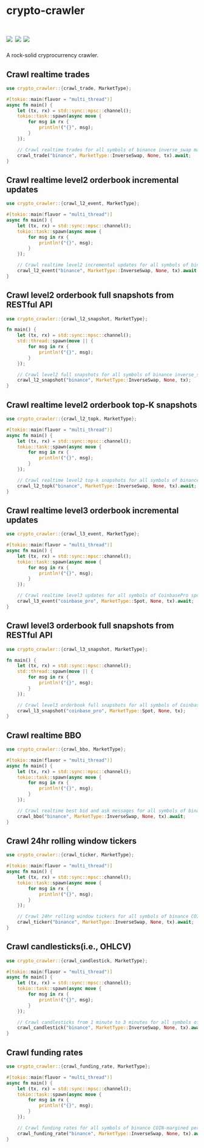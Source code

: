 # crypto-crawler

[![](https://img.shields.io/github/workflow/status/crypto-crawler/crypto-crawler-rs/CI/main)](https://github.com/crypto-crawler/crypto-crawler-rs/actions?query=branch%3Amain)
[![](https://img.shields.io/crates/v/crypto-crawler.svg)](https://crates.io/crates/crypto-crawler)
[![](https://docs.rs/crypto-crawler/badge.svg)](https://docs.rs/crypto-crawler)
==========

A rock-solid cryprocurrency crawler.

## Crawl realtime trades

```rust
use crypto_crawler::{crawl_trade, MarketType};

#[tokio::main(flavor = "multi_thread")]
async fn main() {
    let (tx, rx) = std::sync::mpsc::channel();
    tokio::task::spawn(async move {
        for msg in rx {
            println!("{}", msg);
        }
    });

    // Crawl realtime trades for all symbols of binance inverse_swap markets
    crawl_trade("binance", MarketType::InverseSwap, None, tx).await;
}
```

## Crawl realtime level2 orderbook incremental updates

```rust
use crypto_crawler::{crawl_l2_event, MarketType};

#[tokio::main(flavor = "multi_thread")]
async fn main() {
    let (tx, rx) = std::sync::mpsc::channel();
    tokio::task::spawn(async move {
        for msg in rx {
            println!("{}", msg);
        }
    });

    // Crawl realtime level2 incremental updates for all symbols of binance inverse_swap markets
    crawl_l2_event("binance", MarketType::InverseSwap, None, tx).await;
}
```

## Crawl level2 orderbook full snapshots from RESTful API

```rust
use crypto_crawler::{crawl_l2_snapshot, MarketType};

fn main() {
    let (tx, rx) = std::sync::mpsc::channel();
    std::thread::spawn(move || {
        for msg in rx {
            println!("{}", msg);
        }
    });

    // Crawl level2 full snapshots for all symbols of binance inverse_swap markets
    crawl_l2_snapshot("binance", MarketType::InverseSwap, None, tx);
}
```

## Crawl realtime level2 orderbook top-K snapshots

```rust
use crypto_crawler::{crawl_l2_topk, MarketType};

#[tokio::main(flavor = "multi_thread")]
async fn main() {
    let (tx, rx) = std::sync::mpsc::channel();
    tokio::task::spawn(async move {
        for msg in rx {
            println!("{}", msg);
        }
    });

    // Crawl realtime level2 top-k snapshots for all symbols of binance inverse_swap markets
    crawl_l2_topk("binance", MarketType::InverseSwap, None, tx).await;
}
```

## Crawl realtime level3 orderbook incremental updates

```rust
use crypto_crawler::{crawl_l3_event, MarketType};

#[tokio::main(flavor = "multi_thread")]
async fn main() {
    let (tx, rx) = std::sync::mpsc::channel();
    tokio::task::spawn(async move {
        for msg in rx {
            println!("{}", msg);
        }
    });

    // Crawl realtime level3 updates for all symbols of CoinbasePro spot market
    crawl_l3_event("coinbase_pro", MarketType::Spot, None, tx).await;
}
```

## Crawl level3 orderbook full snapshots from RESTful API

```rust
use crypto_crawler::{crawl_l3_snapshot, MarketType};

fn main() {
    let (tx, rx) = std::sync::mpsc::channel();
    std::thread::spawn(move || {
        for msg in rx {
            println!("{}", msg);
        }
    });

    // Crawl level3 orderbook full snapshots for all symbols of CoinbasePro spot markets
    crawl_l3_snapshot("coinbase_pro", MarketType::Spot, None, tx);
}
```

## Crawl realtime BBO

```rust
use crypto_crawler::{crawl_bbo, MarketType};

#[tokio::main(flavor = "multi_thread")]
async fn main() {
    let (tx, rx) = std::sync::mpsc::channel();
    tokio::task::spawn(async move {
        for msg in rx {
            println!("{}", msg);
        }
    });

    // Crawl realtime best bid and ask messages for all symbols of binance COIN-margined perpetual markets
    crawl_bbo("binance", MarketType::InverseSwap, None, tx).await;
}
```

## Crawl 24hr rolling window tickers

```rust
use crypto_crawler::{crawl_ticker, MarketType};

#[tokio::main(flavor = "multi_thread")]
async fn main() {
    let (tx, rx) = std::sync::mpsc::channel();
    tokio::task::spawn(async move {
        for msg in rx {
            println!("{}", msg);
        }
    });

    // Crawl 24hr rolling window tickers for all symbols of binance COIN-margined perpetual markets
    crawl_ticker("binance", MarketType::InverseSwap, None, tx).await;
}
```

## Crawl candlesticks(i.e., OHLCV)

```rust
use crypto_crawler::{crawl_candlestick, MarketType};

#[tokio::main(flavor = "multi_thread")]
async fn main() {
    let (tx, rx) = std::sync::mpsc::channel();
    tokio::task::spawn(async move {
        for msg in rx {
            println!("{}", msg);
        }
    });

    // Crawl candlesticks from 1 minute to 3 minutes for all symbols of binance COIN-margined perpetual markets
    crawl_candlestick("binance", MarketType::InverseSwap, None, tx).await;
}
```

## Crawl funding rates

```rust
use crypto_crawler::{crawl_funding_rate, MarketType};

#[tokio::main(flavor = "multi_thread")]
async fn main() {
    let (tx, rx) = std::sync::mpsc::channel();
    tokio::task::spawn(async move {
        for msg in rx {
            println!("{}", msg);
        }
    });

    // Crawl funding rates for all symbols of binance COIN-margined perpetual markets
    crawl_funding_rate("binance", MarketType::InverseSwap, None, tx).await;
}
```
